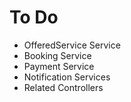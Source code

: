# To Do
- OfferedService Service
- Booking Service
- Payment Service
- Notification Services
- Related Controllers
